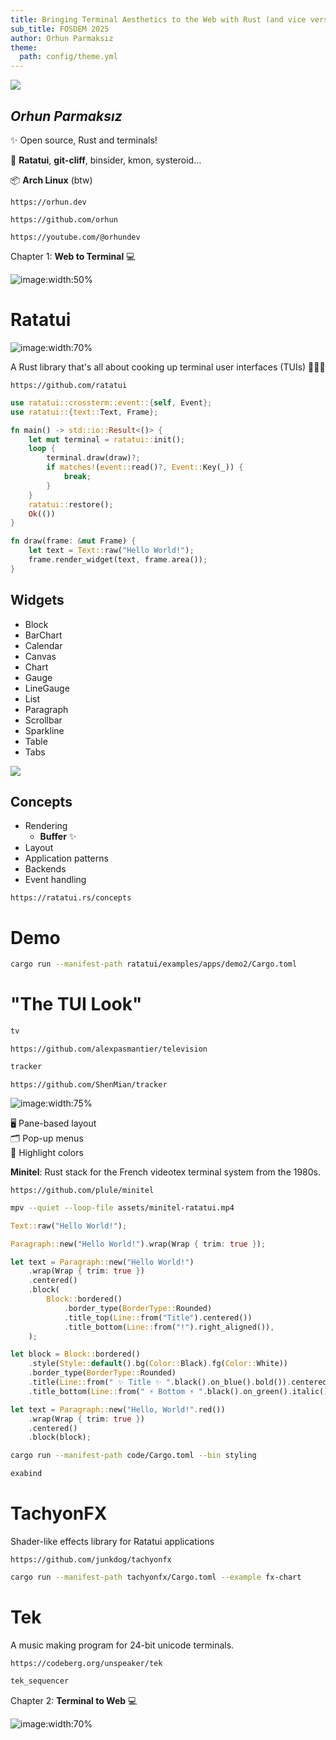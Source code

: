 ```yaml
---
title: Bringing Terminal Aesthetics to the Web with Rust (and vice versa)
sub_title: FOSDEM 2025
author: Orhun Parmaksız
theme:
  path: config/theme.yml
---
```


<!-- column_layout: [1, 1] -->

<!-- column: 0 -->

<!-- new_lines: 1 -->

![](assets/orhun.png)

<!-- column: 1 -->

## _Orhun Parmaksız_

✨ Open source, Rust and terminals!

🦀 **Ratatui**, **git-cliff**, binsider, kmon, systeroid…

📦 **Arch Linux** (btw)

`https://orhun.dev             `

`https://github.com/orhun      `

`https://youtube.com/@orhundev `

<!-- end_slide -->

<!-- column_layout: [1, 1] -->

<!-- column: 0 -->

<!-- jump_to_middle -->

Chapter 1: **Web to Terminal** 💻

<!-- column: 1 -->

<!-- new_lines: 6 -->

![image:width:50%](assets/ratatui-hat.gif)

<!-- end_slide -->

<!-- column_layout: [3, 6] -->

<!-- column: 0 -->

# Ratatui

![image:width:70%](assets/ratatui-spin.gif)

A Rust library that's all about cooking up terminal user interfaces (TUIs) 👨‍🍳🐀

`https://github.com/ratatui`

<!-- column: 1 -->

```rust {1-20|5|6|7,16-18|8-11|12-14|1-20}
use ratatui::crossterm::event::{self, Event};
use ratatui::{text::Text, Frame};

fn main() -> std::io::Result<()> {
    let mut terminal = ratatui::init();
    loop {
        terminal.draw(draw)?;
        if matches!(event::read()?, Event::Key(_)) {
            break;
        }
    }
    ratatui::restore();
    Ok(())
}

fn draw(frame: &mut Frame) {
    let text = Text::raw("Hello World!");
    frame.render_widget(text, frame.area());
}
```

<!-- end_slide -->

<!-- column_layout: [1, 1] -->

<!-- column: 0 -->

## Widgets

- Block
- BarChart
- Calendar
- Canvas
- Chart
- Gauge
- LineGauge
- List
- Paragraph
- Scrollbar
- Sparkline
- Table
- Tabs

![](./assets/rat-spin.gif)

<!-- column: 1 -->

## Concepts

- Rendering
  - **Buffer** ✨
- Layout
- Application patterns
- Backends
- Event handling

`https://ratatui.rs/concepts`

# Demo

```bash +exec +acquire_terminal
cargo run --manifest-path ratatui/examples/apps/demo2/Cargo.toml
```

<!-- end_slide -->

# "The TUI Look"

<!-- pause -->

<!-- column_layout: [2, 1] -->

<!-- column: 0 -->

```bash +exec +acquire_terminal
tv
```

`https://github.com/alexpasmantier/television`

<!-- pause -->

```bash +exec +acquire_terminal
tracker
```

`https://github.com/ShenMian/tracker`

<!-- end_slide -->

![image:width:75%](./assets/rusty-tape.gif)

<!-- column_layout: [1, 2] -->

<!-- column: 1 -->

🖥️ Pane-based layout  
🗂️ Pop-up menus  
🎨 Highlight colors

<!-- end_slide -->

<!-- column_layout: [2, 1] -->

<!-- column: 0 -->

**Minitel**: Rust stack for the French videotex terminal system from the 1980s.

`https://github.com/plule/minitel`

```bash +exec
mpv --quiet --loop-file assets/minitel-ratatui.mp4
```

<!-- end_slide -->

```rust
Text::raw("Hello World!");
```

<!-- pause -->

```rust
Paragraph::new("Hello World!").wrap(Wrap { trim: true });
```

<!-- pause -->

```rust
let text = Paragraph::new("Hello World!")
    .wrap(Wrap { trim: true })
    .centered()
    .block(
        Block::bordered()
            .border_type(BorderType::Rounded)
            .title_top(Line::from("Title").centered())
            .title_bottom(Line::from("!").right_aligned()),
    );
```

<!-- end_slide -->

```rust
let block = Block::bordered()
    .style(Style::default().bg(Color::Black).fg(Color::White))
    .border_type(BorderType::Rounded)
    .title(Line::from(" ✨ Title ✨ ".black().on_blue().bold()).centered())
    .title_bottom(Line::from(" ⚡ Bottom ⚡ ".black().on_green().italic()).right_aligned());

let text = Paragraph::new("Hello, World!".red())
    .wrap(Wrap { trim: true })
    .centered()
    .block(block);
```

```bash +exec +acquire_terminal
cargo run --manifest-path code/Cargo.toml --bin styling
```

<!-- end_slide -->

```bash +exec +acquire_terminal
exabind
```

<!-- pause -->

# TachyonFX

Shader-like effects library for Ratatui applications

`https://github.com/junkdog/tachyonfx`

<!-- pause -->

```bash +exec +acquire_terminal
cargo run --manifest-path tachyonfx/Cargo.toml --example fx-chart
```

<!-- end_slide -->

# Tek

A music making program for 24-bit unicode terminals.

`https://codeberg.org/unspeaker/tek`

```bash +exec +acquire_terminal
tek_sequencer
```

<!-- end_slide -->

<!-- column_layout: [1, 1] -->

<!-- column: 0 -->

<!-- jump_to_middle -->

Chapter 2: **Terminal to Web** 💻

<!-- column: 1 -->

<!-- new_lines: 5 -->

![image:width:70%](assets/ratatui-spin.gif)

<!-- end_slide -->
